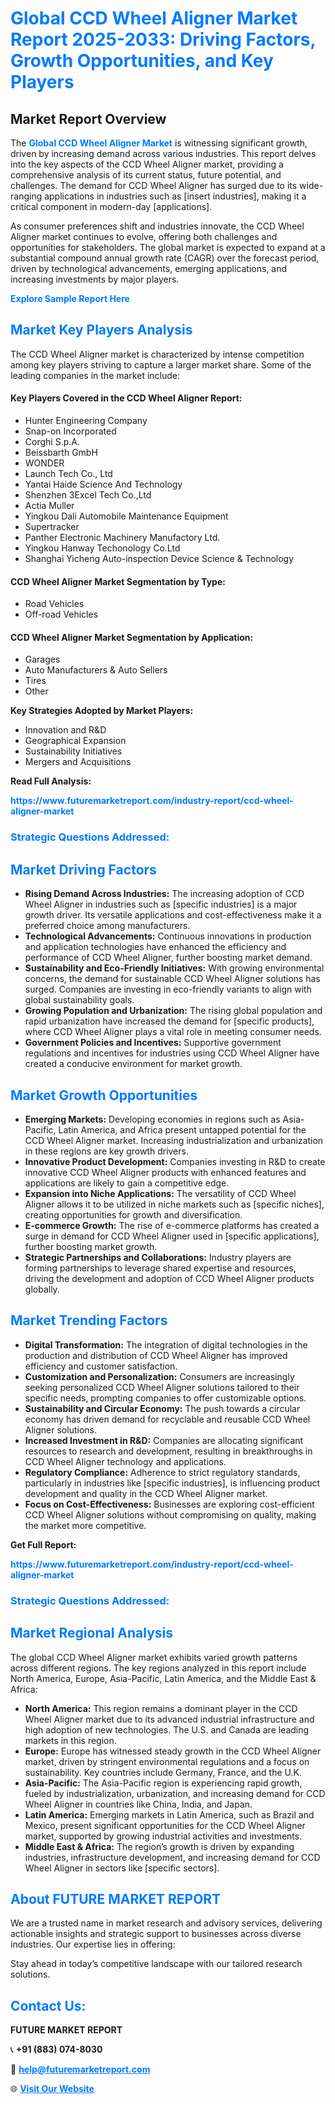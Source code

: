 <h1 style="color: #007BFF;">Global CCD Wheel Aligner Market Report 2025-2033: Driving Factors, Growth Opportunities, and Key Players</h1>

<section id="overview">
<h2>Market Report Overview</h2>
<p>The <a href="https://www.futuremarketreport.com/industry-report/ccd-wheel-aligner-market" style="color: #007BFF; text-decoration: none;"><strong>Global CCD Wheel Aligner Market</strong></a> is witnessing significant growth, driven by increasing demand across various industries. This report delves into the key aspects of the CCD Wheel Aligner market, providing a comprehensive analysis of its current status, future potential, and challenges. The demand for CCD Wheel Aligner has surged due to its wide-ranging applications in industries such as [insert industries], making it a critical component in modern-day [applications].</p>
<p>As consumer preferences shift and industries innovate, the CCD Wheel Aligner market continues to evolve, offering both challenges and opportunities for stakeholders. The global market is expected to expand at a substantial compound annual growth rate (CAGR) over the forecast period, driven by technological advancements, emerging applications, and increasing investments by major players.</p>
</section>

<section id="overview">
<p><a href="https://www.futuremarketreport.com/request-sample/reportId=35702" style="color: #007BFF; text-decoration: none;"><strong>Explore Sample Report Here</strong></a></p>
</section>

<section id="key-players">
<h2 style="color: #007BFF;">Market Key Players Analysis</h2>
<p>The CCD Wheel Aligner market is characterized by intense competition among key players striving to capture a larger market share. Some of the leading companies in the market include:</p>
<h4>Key Players Covered in the CCD Wheel Aligner Report:</h4>
<ul><li>Hunter Engineering Company</li><li>Snap-on Incorporated</li><li>Corghi S.p.A.</li><li>Beissbarth GmbH</li><li>WONDER</li><li>Launch Tech Co., Ltd</li><li>Yantai Haide Science And Technology</li><li>Shenzhen 3Excel Tech Co.,Ltd</li><li>Actia Muller</li><li>Yingkou Dali Automobile Maintenance Equipment</li><li>Supertracker</li><li>Panther Electronic Machinery Manufactory Ltd.</li><li>Yingkou Hanway Techonology Co.Ltd</li><li>Shanghai Yicheng Auto-inspection Device Science &amp; Technology</li></ul>
<h4>CCD Wheel Aligner Market Segmentation by Type:</h4>
<ul><li>Road Vehicles</li><li>Off-road Vehicles</li></ul>

<h4>CCD Wheel Aligner Market Segmentation by Application:</h4>
<ul><li>Garages</li><li>Auto Manufacturers &amp; Auto Sellers</li><li>Tires</li><li>Other</li></ul>
<p><strong>Key Strategies Adopted by Market Players:</strong></p>
<ul>
<li>Innovation and R&D</li>
<li>Geographical Expansion</li>
<li>Sustainability Initiatives</li>
<li>Mergers and Acquisitions</li>
</ul>
</section>

<section>
<p><strong>Read Full Analysis: </strong></p><a href="https://www.futuremarketreport.com/industry-report/ccd-wheel-aligner-market" style="color: #007BFF; text-decoration: none;"><strong>https://www.futuremarketreport.com/industry-report/ccd-wheel-aligner-market</strong></a>
<h3 style="color: #007BFF;">Strategic Questions Addressed:</h3>
</section>

<section id="driving-factors">
<h2 style="color: #007BFF;">Market Driving Factors</h2>
<ul>
<li><strong>Rising Demand Across Industries:</strong> The increasing adoption of CCD Wheel Aligner in industries such as [specific industries] is a major growth driver. Its versatile applications and cost-effectiveness make it a preferred choice among manufacturers.</li>
<li><strong>Technological Advancements:</strong> Continuous innovations in production and application technologies have enhanced the efficiency and performance of CCD Wheel Aligner, further boosting market demand.</li>
<li><strong>Sustainability and Eco-Friendly Initiatives:</strong> With growing environmental concerns, the demand for sustainable CCD Wheel Aligner solutions has surged. Companies are investing in eco-friendly variants to align with global sustainability goals.</li>
<li><strong>Growing Population and Urbanization:</strong> The rising global population and rapid urbanization have increased the demand for [specific products], where CCD Wheel Aligner plays a vital role in meeting consumer needs.</li>
<li><strong>Government Policies and Incentives:</strong> Supportive government regulations and incentives for industries using CCD Wheel Aligner have created a conducive environment for market growth.</li>
</ul>
</section>

<section id="growth-opportunities">
<h2 style="color: #007BFF;">Market Growth Opportunities</h2>
<ul>
<li><strong>Emerging Markets:</strong> Developing economies in regions such as Asia-Pacific, Latin America, and Africa present untapped potential for the CCD Wheel Aligner market. Increasing industrialization and urbanization in these regions are key growth drivers.</li>
<li><strong>Innovative Product Development:</strong> Companies investing in R&D to create innovative CCD Wheel Aligner products with enhanced features and applications are likely to gain a competitive edge.</li>
<li><strong>Expansion into Niche Applications:</strong> The versatility of CCD Wheel Aligner allows it to be utilized in niche markets such as [specific niches], creating opportunities for growth and diversification.</li>
<li><strong>E-commerce Growth:</strong> The rise of e-commerce platforms has created a surge in demand for CCD Wheel Aligner used in [specific applications], further boosting market growth.</li>
<li><strong>Strategic Partnerships and Collaborations:</strong> Industry players are forming partnerships to leverage shared expertise and resources, driving the development and adoption of CCD Wheel Aligner products globally.</li>
</ul>
</section>

<section id="trending-factors">
<h2 style="color: #007BFF;">Market Trending Factors</h2>
<ul>
<li><strong>Digital Transformation:</strong> The integration of digital technologies in the production and distribution of CCD Wheel Aligner has improved efficiency and customer satisfaction.</li>
<li><strong>Customization and Personalization:</strong> Consumers are increasingly seeking personalized CCD Wheel Aligner solutions tailored to their specific needs, prompting companies to offer customizable options.</li>
<li><strong>Sustainability and Circular Economy:</strong> The push towards a circular economy has driven demand for recyclable and reusable CCD Wheel Aligner solutions.</li>
<li><strong>Increased Investment in R&D:</strong> Companies are allocating significant resources to research and development, resulting in breakthroughs in CCD Wheel Aligner technology and applications.</li>
<li><strong>Regulatory Compliance:</strong> Adherence to strict regulatory standards, particularly in industries like [specific industries], is influencing product development and quality in the CCD Wheel Aligner market.</li>
<li><strong>Focus on Cost-Effectiveness:</strong> Businesses are exploring cost-efficient CCD Wheel Aligner solutions without compromising on quality, making the market more competitive.</li>
</ul>
</section>

<section>
<p><strong>Get Full Report: </strong></p><a href="https://www.futuremarketreport.com/industry-report/ccd-wheel-aligner-market" style="color: #007BFF; text-decoration: none;"><strong>https://www.futuremarketreport.com/industry-report/ccd-wheel-aligner-market</strong></a>
<h3 style="color: #007BFF;">Strategic Questions Addressed:</h3>
</section>


<section id="regional-analysis">
<h2 style="color: #007BFF;">Market Regional Analysis</h2>
<p>The global CCD Wheel Aligner market exhibits varied growth patterns across different regions. The key regions analyzed in this report include North America, Europe, Asia-Pacific, Latin America, and the Middle East & Africa:</p>
<ul>
<li><strong>North America:</strong> This region remains a dominant player in the CCD Wheel Aligner market due to its advanced industrial infrastructure and high adoption of new technologies. The U.S. and Canada are leading markets in this region.</li>
<li><strong>Europe:</strong> Europe has witnessed steady growth in the CCD Wheel Aligner market, driven by stringent environmental regulations and a focus on sustainability. Key countries include Germany, France, and the U.K.</li>
<li><strong>Asia-Pacific:</strong> The Asia-Pacific region is experiencing rapid growth, fueled by industrialization, urbanization, and increasing demand for CCD Wheel Aligner in countries like China, India, and Japan.</li>
<li><strong>Latin America:</strong> Emerging markets in Latin America, such as Brazil and Mexico, present significant opportunities for the CCD Wheel Aligner market, supported by growing industrial activities and investments.</li>
<li><strong>Middle East & Africa:</strong> The region’s growth is driven by expanding industries, infrastructure development, and increasing demand for CCD Wheel Aligner in sectors like [specific sectors].</li>
</ul>
</section>

<footer>
<h2 style="color: #007BFF;">About FUTURE MARKET REPORT</h2>
<p>We are a trusted name in market research and advisory services, delivering actionable insights and strategic support to businesses across diverse industries. Our expertise lies in offering:</p>

<p>Stay ahead in today’s competitive landscape with our tailored research solutions.</p>

<h2 style="color: #007BFF;">Contact Us:</h2>
<p><strong>FUTURE MARKET REPORT</strong></p>
<p>📞 <strong>+91 (883) 074-8030</strong></p>
<p>📧 <strong><a href="mailto:help@futuremarketreport.com" style="color: #007BFF;">help@futuremarketreport.com</a></strong></p>
<p>🌐 <strong><a href="https://www.futuremarketreport.com/" style="color: #007BFF;">Visit Our Website</a></strong></p>
</footer>